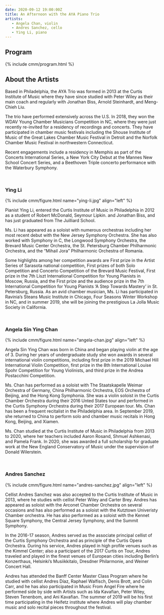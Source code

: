 ```yaml
---
date: 2020-09-12 19:00:00Z
title: An Afternoon with the AYA Piano Trio
artists: 
   - Angela Chan, violin
   - Andres Sanchez, cello
   - Ying Li, piano
---
```


## Program

{% include cmm/program.html %}

## About the Artists

Based in Philadelphia, the AYA Trio was formed in 2013 at the Curtis Institute of Music
where they have since studied with Peter Wiley as their main coach and regularly with
Jonathan Biss, Arnold Steinhardt, and Meng-Chieh Liu.

The trio have performed extensively across the U.S. In 2018, they won the WDAV Young Chamber
Musicians Competition in NC, where they were just recently re-invited for a residency of
recordings and concerts. They have participated in chamber music festivals including the
Shouse Institute of Music of the Great Lakes Chamber Music Festival in Detroit and the
Norfolk Chamber Music Festival in northwestern Connecticut.

Recent engagements include a residency in Memphis as part of the Concerts International
Series, a New York City Debut at the Mannes New School Concert Series, and a Beethoven
Triple concerto performance with the Waterbury Symphony.

<br>

### Ying Li

{% include cmm/figure.html name="ying-li.jpg" align="left" %}

Pianist Ying Li, entered the Curtis Institute of Music in Philadelphia in 2012 as a student
of Robert McDonald, Seymour Lipkin. and Jonathan Biss, and has just graduated from The
Juilliard School.

Ms. Li has appeared as a soloist with numerous orchestras including her most recent debut
with the New Jersey Symphony Orchestra. She has also worked with Symphony in C, the Longwood
Symphony Orchestra, the Brevard Music Center Orchestra, the St. Petersburg Chamber
Philharmonic Orchestra, and the “Mihail Jora” Philharmonic Orchestra of Romania.

Some highlights among her competition awards are First prize in the Artist Series of
Sarasota national competition, First prizes of both Solo Competition and Concerto
Competition of the Brevard Music Festival, First prize in the 7th Liszt International
Competition for Young Pianists in Moscow, Russia, and the First prize and the audience prize
in the 7th International Competition for Young Pianists ‘A Step Towards Mastery’ in St.
Petersburg, Russia. As an avid chamber musician, Ms. Li has participated in Ravinia’s Steans
Music Institute in Chicago, Four Seasons Winter Workshop in NC, and in summer 2019, she will
be joining the prestigious La Jolla Music Society in California.

<br>

### Angela Sin Ying Chan

{% include cmm/figure.html name="angela-chan.jpg" align="left" %}

Angela Sin Ying Chan was born in China and began playing violin at the age of 3. During her
years of undergraduate study she won awards in several international violin competitions,
including first prize in the 2019 Michael Hill International Violin Competition, first prize
in the 8th International Louise Spohr Competition for Young Violinists, and third prize in
the Andrea Postacchini Competition.

Ms. Chan has performed as a soloist with The Staatskapelle Weimar Orchestra of Germany,
China Philharmonic Orchestra, EOS Orchestra of Beijing, and the Hong Kong Symphonia. She was
a violin soloist in the Curtis Chamber Orchestra during their 2016 Unted States tour and
performed in the Curtis Symphony Orchestra during their 2017 European tour. Ms. Chan has
been a frequent recitalist in the Philadelphia area. In September 2019, she returned to
China to perform solo and chamber music recitals in Hong Kong, Beijing, and Xiamen.

Ms. Chan studied at the Curtis Institute of Music in Philadelphia from 2013 to 2020, where
her teachers included Aaron Rosand, Shmuel Ashkenasi, and Pamela Frank. In 2020, she was
awarded a full scholarship for graduate work at the New England Conservatory of Music under
the supervision of Donald Wilerstein.

<br>

### Andres Sanchez

{% include cmm/figure.html name="andres-sanchez.jpg" align="left" %}

Cellist Andres Sanchez was also accepted to the Curtis Institute of Music in 2013, where he
studies with cellist Peter Wiley and Carter Brey. Andres has appeared as soloist with the
Arconet Chamber Orchestra on several occasions and has also performed as a soloist with the
Kutztown Univeristy Chamber orchestra. He has also performed as a soloist with the Kennet
Square Symphony, the Central Jersey Symphony, and the Summit Symphony.

In the 2016-17 season, Andres served as the associate principal cellist of the Curtis
Symphony Orchestra and as principle of the Curtis Opera Orchestra. During his service,
Andres played in high profile venues such as the Kimmel Center; also a participant of the
2017 Curtis on Tour, Andres traveled and played in the finest venues of European cities
including Berlin’s Konzerthaus, Helsinki’s Musiikkitalo, Dresdner Philarmonie, and Weiner
Concert Hall.

Andres has attended the Banff Center Master Class Program where he studied with cellist
Andres Díaz, Raphael Walfisch, Denis Brott, and Colin Carr, and he has also participated in
Music From Angel Fire where he performed side by side with Artists such as Ida Kavafian,
Peter Wiley, Steven Tenenbom, and Ani Kavafian. The summer of 2019 will be his first time
participating in the Heifetz institute where Andres will play chamber music and solo recital
pieces throughout the festival.
